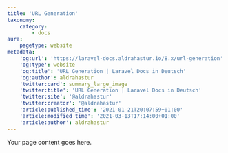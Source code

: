 ```yaml
---
title: 'URL Generation'
taxonomy:
    category:
        - docs
aura:
    pagetype: website
metadata:
    'og:url': 'https://laravel-docs.aldrahastur.io/8.x/url-generation'
    'og:type': website
    'og:title': 'URL Generation | Laravel Docs in Deutsch'
    'og:author': aldrahastur
    'twitter:card': summary_large_image
    'twitter:title': 'URL Generation | Laravel Docs in Deutsch'
    'twitter:site': '@aldrahastur'
    'twitter:creator': '@aldrahastur'
    'article:published_time': '2021-01-21T20:07:59+01:00'
    'article:modified_time': '2021-03-13T17:14:00+01:00'
    'article:author': aldrahastur
---
```


Your page content goes here.